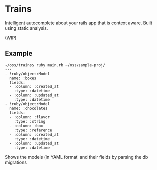 # Trains

Intelligent autocomplete about your rails app that is context aware. Built using static analysis.

(WIP)

## Example

```
~/oss/trains$ ruby main.rb ~/oss/sample-proj/
---
- !ruby/object:Model
  name: :boxes
  fields:
  - :column: :created_at
    :type: :datetime
  - :column: :updated_at
    :type: :datetime
- !ruby/object:Model
  name: :chocolates
  fields:
  - :column: :flavor
    :type: :string
  - :column: :box
    :type: :reference
  - :column: :created_at
    :type: :datetime
  - :column: :updated_at
    :type: :datetime
```

Shows the models (in YAML format) and their fields by parsing the db migrations
